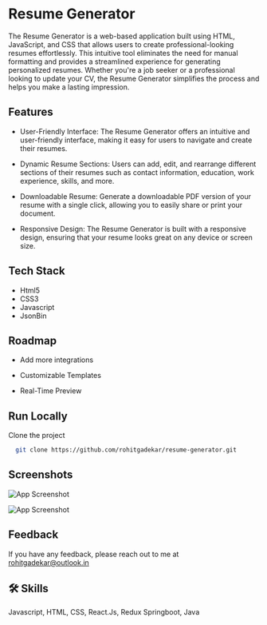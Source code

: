 
# Resume Generator

The Resume Generator is a web-based application built using HTML, JavaScript, and CSS that allows users to create professional-looking resumes effortlessly. This intuitive tool eliminates the need for manual formatting and provides a streamlined experience for generating personalized resumes. Whether you're a job seeker or a professional looking to update your CV, the Resume Generator simplifies the process and helps you make a lasting impression.





## Features


- User-Friendly Interface: The Resume Generator offers an intuitive and user-friendly interface, making it easy for users to navigate and create their resumes.

- Dynamic Resume Sections: Users can add, edit, and rearrange different sections of their resumes such as contact information, education, work experience, skills, and more.

- Downloadable Resume: Generate a downloadable PDF version of your resume with a single click, allowing you to easily share or print your document.

- Responsive Design: The Resume Generator is built with a responsive design, ensuring that your resume looks great on any device or screen size.
## Tech Stack

-  Html5
-   CSS3
- Javascript
- JsonBin


## Roadmap


- Add more integrations

- Customizable Templates

- Real-Time Preview
## Run Locally

Clone the project

```bash
  git clone https://github.com/rohitgadekar/resume-generator.git
```




## Screenshots


![App Screenshot](https://res.cloudinary.com/eaglestudiosindia/image/upload/v1689335670/github/Screenshot_from_2023-07-14_17-24-11_arxbe3.png)


![App Screenshot](https://res.cloudinary.com/eaglestudiosindia/image/upload/v1689335670/github/Screenshot_from_2023-07-14_17-24-16_bdb8ps.png)
## Feedback

If you have any feedback, please reach out to me at rohitgadekar@outlook.in


## 🛠 Skills
Javascript, HTML, CSS, React.Js, Redux
Springboot, Java
